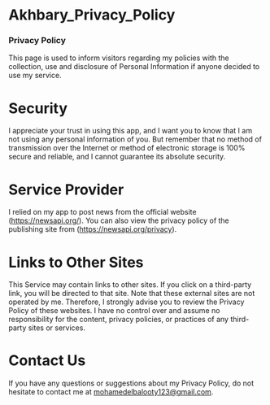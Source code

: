 # Akhbary_Privacy_Policy
### Privacy Policy
This page is used to inform visitors regarding my policies with the collection, use and disclosure of Personal Information if anyone decided to use my service.

# Security

I appreciate your trust in using this app, and I want you to know that I am not using any personal information of you. But remember that no method of transmission over the Internet or method of electronic storage is 100% secure and reliable, and I cannot guarantee its absolute security.

# Service Provider
I relied on my app to post news from the official website (https://newsapi.org/).
You can also view the privacy policy of the publishing site from (https://newsapi.org/privacy).

# Links to Other Sites

This Service may contain links to other sites. If you click on a third-party link, you will be directed to that site. Note that these external sites are not operated by me. Therefore, I strongly advise you to review the Privacy Policy of these websites. I have no control over and assume no responsibility for the content, privacy policies, or practices of any third-party sites or services.

# Contact Us

If you have any questions or suggestions about my Privacy Policy, do not hesitate to contact me at mohamedelbalooty123@gmail.com.

